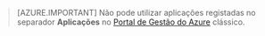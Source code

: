 > [AZURE.IMPORTANT]
Não pode utilizar aplicações registadas no separador **Aplicações** no [Portal de Gestão do Azure](https://manage.windowsazure.com/) clássico.


<!--HONumber=Jun16_HO2-->


